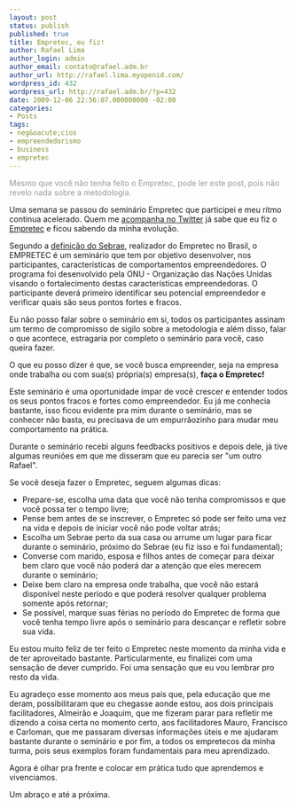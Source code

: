 ```yaml
---
layout: post
status: publish
published: true
title: Empretec, eu fiz!
author: Rafael Lima
author_login: admin
author_email: contato@rafael.adm.br
author_url: http://rafael.lima.myopenid.com/
wordpress_id: 432
wordpress_url: http://rafael.adm.br/?p=432
date: 2009-12-06 22:56:07.000000000 -02:00
categories:
- Posts
tags:
- neg&oacute;cios
- empreendedorismo
- business
- empretec
---
```

<span style="color: #999999;">Mesmo que voc&ecirc; n&atilde;o tenha feito o Empretec, pode ler este post, pois n&atilde;o revelo nada sobre a metodologia.</span>

Uma semana se passou do semin&aacute;rio Empretec que participei e meu ritmo continua acelerado. Quem me <a href="http://twitter.com/rafaelp">acompanha no Twitter</a> j&aacute; sabe que eu fiz o <a href="http://en.wikipedia.org/wiki/EMPRETEC">Empretec</a> e ficou sabendo da minha evolu&ccedil;&atilde;o.

Segundo a <a href="http://www.pa.sebrae.com.br/sessoes/educacao/empretec/default.asp">defini&ccedil;&atilde;o do Sebrae</a>, realizador do Empretec no Brasil, o EMPRETEC &eacute; um semin&aacute;rio que tem por objetivo desenvolver, nos participantes, caracter&iacute;sticas de comportamentos empreendedores. O programa foi desenvolvido pela ONU - Organiza&ccedil;&atilde;o das Na&ccedil;&otilde;es Unidas visando o fortalecimento destas caracter&iacute;sticas empreendedoras. O participante dever&aacute; primeiro identificar seu potencial empreendedor e verificar quais s&atilde;o seus pontos fortes e fracos.

Eu n&atilde;o posso falar sobre o semin&aacute;rio em si, todos os participantes assinam um termo de compromisso de sigilo sobre a metodologia e al&eacute;m disso, falar o que acontece, estragaria por completo o semin&aacute;rio para voc&ecirc;, caso queira fazer.

O que eu posso dizer &eacute; que, se voc&ecirc; busca empreender, seja na empresa onde trabalha ou com sua(s) pr&oacute;pria(s) empresa(s), <strong>fa&ccedil;a o Empretec!</strong>

Este semin&aacute;rio &eacute; uma oportunidade &iacute;mpar de voc&ecirc; crescer e entender todos os seus pontos fracos e fortes como empreendedor. Eu j&aacute; me conhecia bastante, isso ficou evidente pra mim durante o semin&aacute;rio, mas se conhecer n&atilde;o basta, eu precisava de um empurr&atilde;ozinho para mudar meu comportamento na pr&aacute;tica.

Durante o semin&aacute;rio recebi alguns feedbacks positivos e depois dele, j&aacute; tive algumas reuni&otilde;es em que me disseram que eu parecia ser "um outro Rafael".

Se voc&ecirc; deseja fazer o Empretec, seguem algumas dicas:
<ul>
	<li>Prepare-se, escolha uma data que voc&ecirc; n&atilde;o tenha compromissos e que voc&ecirc; possa ter o tempo livre;</li>
	<li>Pense bem antes de se inscrever, o Empretec s&oacute; pode ser feito uma vez na vida e depois de iniciar voc&ecirc; n&atilde;o pode voltar atr&aacute;s;</li>
	<li>Escolha um Sebrae perto da sua casa ou arrume um lugar para ficar durante o semin&aacute;rio, pr&oacute;ximo do Sebrae (eu fiz isso e foi fundamental);</li>
	<li>Converse com marido, esposa e filhos antes de come&ccedil;ar para deixar bem claro que voc&ecirc; n&atilde;o poder&aacute; dar a aten&ccedil;&atilde;o que eles merecem durante o semin&aacute;rio;</li>
	<li>Deixe bem claro na empresa onde trabalha, que voc&ecirc; n&atilde;o estar&aacute; dispon&iacute;vel neste per&iacute;odo e que poder&aacute; resolver qualquer problema somente ap&oacute;s retornar;</li>
	<li>Se poss&iacute;vel, marque suas f&eacute;rias no per&iacute;odo do Empretec de forma que voc&ecirc; tenha tempo livre ap&oacute;s o semin&aacute;rio para descan&ccedil;ar e refletir sobre sua vida.</li>
</ul>
Eu estou muito feliz de ter feito o Empretec neste momento da minha vida e de ter aproveitado bastante. Particularmente, eu finalizei com uma sensa&ccedil;&atilde;o de dever cumprido. Foi uma sensa&ccedil;&atilde;o que eu vou lembrar pro resto da vida.

Eu agrade&ccedil;o esse momento aos meus pais que, pela educa&ccedil;&atilde;o que me deram, possibilitaram que eu chegasse aonde estou, aos dois principais facilitadores, Almeir&atilde;o e Joaquim, que me fizeram parar para refletir me dizendo a coisa certa no momento certo, aos facilitadores Mauro, Francisco e Carloman, que me passaram diversas informa&ccedil;&otilde;es &uacute;teis e me ajudaram bastante durante o semin&aacute;rio e por fim, a todos os empretecos da minha turma, pois seus exemplos foram fundamentais para meu aprendizado.

Agora &eacute; olhar pra frente e colocar em pr&aacute;tica tudo que aprendemos e vivenciamos.

Um abra&ccedil;o e at&eacute; a pr&oacute;xima.
